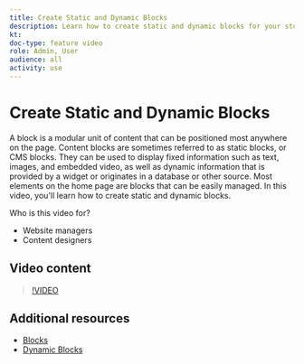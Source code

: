 ```yaml
---
title: Create Static and Dynamic Blocks
description: Learn how to create static and dynamic blocks for your store pages.
kt: 
doc-type: feature video
role: Admin, User
audience: all
activity: use
---
```

# Create Static and Dynamic Blocks

A block is a modular unit of content that can be positioned most anywhere on the page. Content blocks are sometimes referred to as static blocks, or CMS blocks. They can be used to display fixed information such as text, images, and embedded video, as well as dynamic information that is provided by a widget or originates in a database or other source. Most elements on the home page are blocks that can be easily managed. In this video, you'll learn how to create static and dynamic blocks.

Who is this video for?

- Website managers
- Content designers

## Video content

>[!VIDEO](https://video.tv.adobe.com/v/343783?quality=12&learn=on)

## Additional resources

- [Blocks](https://docs.magento.com/user-guide/cms/blocks.html)
- [Dynamic Blocks](https://docs.magento.com/user-guide/cms/dynamic-blocks.html)
